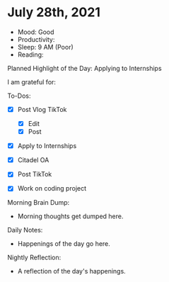 # July 28th, 2021

- Mood: Good
- Productivity: 
- Sleep: 9 AM (Poor)
- Reading: 

Planned Highlight of the Day: Applying to Internships

I am grateful for: 

To-Dos:
- [x] Post Vlog TikTok
	- [x] Edit
	- [x] Post
- [x] Apply to Internships
- [x] Citadel OA
- [x] Post TikTok
- [x] Work on coding project


Morning Brain Dump:
- Morning thoughts get dumped here.

Daily Notes:
- Happenings of the day go here.


Nightly Reflection: 
- A reflection of the day's happenings.





